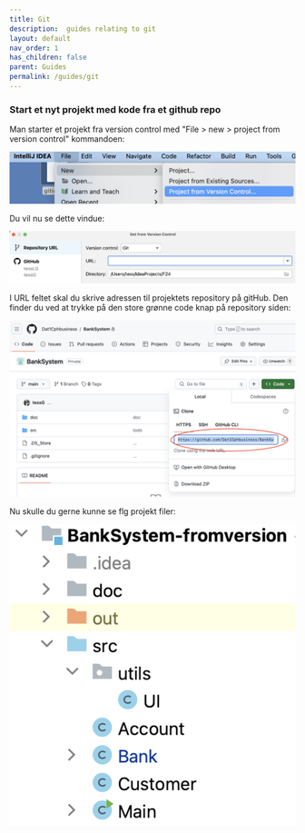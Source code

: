 ```yaml
---
title: Git
description:  guides relating to git
layout: default
nav_order: 1
has_children: false
parent: Guides
permalink: /guides/git
---
```


### Start et nyt projekt med kode fra et github repo

Man starter et projekt fra version control med "File > new > project from version control" kommandoen:

![screen1](../assets/images/guides/Screen1.png)



Du vil nu se dette vindue:

![screen1](../assets/images/guides/Screen2.png)


I URL feltet skal du skrive adressen til projektets repository på gitHub. Den finder du ved at trykke på den store grønne code knap på repository siden:

![screen1](../assets/images/guides/Screen3.png)

Nu skulle du gerne kunne se flg projekt filer:

![screen1](../assets/images/guides/Screen4.png)
